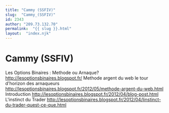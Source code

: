 ```yaml
---
title: "Cammy (SSFIV)"
slug:  "Cammy_(SSFIV)"
id: 2343
author: "209.73.132.70"
permalink:  "{{ slug }}.html"
layout:  "index.njk"
---
```


# Cammy (SSFIV)

Les Options Binaires : Methode ou Arnaque?
<http://lesoptionsbinaires.blogspot.fr/> Methode argent du web le tour
d'horizon des arnaqueurs
<http://lesoptionsbinaires.blogspot.fr/2012/05/methode-argent-du-web.html>
Introduction
<http://lesoptionsbinaires.blogspot.fr/2012/04/blog-post.html>
L'instinct du Trader
<http://lesoptionsbinaires.blogspot.fr/2012/04/linstinct-du-trader-quest-ce-que.html>
